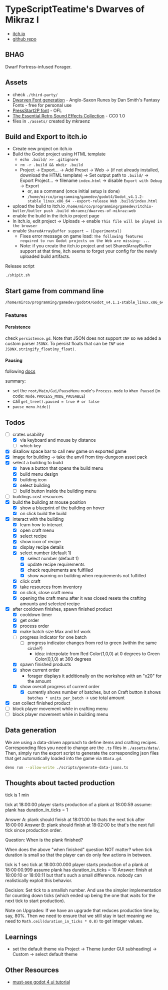 # TypeScriptTeatime's Dwarves of Mikraz I

- [itch.io](https://mkraenz.itch.io/dwarves-of-mikraz)
- [github repo](https://github.com/mkraenz/dwarves-of-mikraz-1)

## BHAG

Dwarf Fortress-infused Forager.

## Assets

- check `./third-party/`
- [Dwarven Font generation](https://www.fontspace.com/category/dwarven) - Anglo-Saxon Runes by Dan Smith's Fantasy Fonts - free for personal use
- [PressStart2P font](https://fonts.google.com/specimen/Press+Start+2P) - OFL
- [The Essential Retro Sound Effects Collection](https://opengameart.org/content/512-sound-effects-8-bit-style) - CC0 1.0
- files in `./assets/` created by mkraenz

## Build and Export to itch.io

- Create new project on itch.io
- Build the Godot project using HTML template
  - `echo .build/ >> .gitignore`
  - `rm -r .build && mkdir .build`
  - Project -> Export... -> Add Preset -> Web -> (if not already installed, download the HTML template) -> Set output path to `.build/` -> Export Project... -> filename `index.html` -> disable `Export with Debug` -> Export
    - or, as a command (once initial setup is done)
    - `/home/mirco/programming/gamedev/godot4/Godot_v4.1.2-stable_linux.x86_64 --export-release Web .build/index.html`
- upload the build to itch.io `/home/mirco/programming/gamedev/itchio-butler/butler push .build mkraenz/dwarves-of-mikraz:web`
- enable the build in the itch.io project page
- In itch.io, edit project -> Uploads -> enable `This file will be played in the browser`
- enable `SharedArrayBuffer support — (Experimental)`
  - Fixes error message on game load: `The following features required to run Godot projects on the Web are missing: ...`
  - Note: if you create the itch.io project and set SharedArrayBuffer support at that time, itch seems to forget your config for the newly uploaded build artifacts.

Release script

```sh
./shipit.sh
```

## Start game from command line

```sh
/home/mirco/programming/gamedev/godot4/Godot_v4.1.1-stable_linux.x86_64 .
```

### Features

#### Persistence

check `persistence.gd`. Note that JSON does not support `INF` so we added a custom parser `JSONX`. To persist floats that can be `INF` use `JSONX.stringify_float(my_float)`.

#### Pausing

following [docs](https://docs.godotengine.org/en/stable/tutorials/scripting/pausing_games.html)

summary:

- set the `root/Main/Gui/PauseMenu` node's `Process.mode` to `When Paused` (in code: `Node.PROCESS_MODE_PAUSABLE`)
- call `get_tree().paused = true # or false`
- `pause_menu.hide()`

## Todos

- [ ] crates usability
  - [x] via keyboard and mouse by distance
  - [ ] which key
- [x] disallow space bar to call new game on exported game
- [x] image for building -> take the anvil from tiny-dungeon asset pack
- [x] select a building to build
  - [x] have a button that opens the build menu
  - [x] build menu design
  - [x] building icon
  - [x] select building
  - [ ] build button inside the building menu
- [ ] buildings cost resources
- [x] build the building at mouse position
  - [x] show a blueprint of the building on hover
  - [x] on click build the build
- [x] interact with the building
  - [x] learn how to interact
  - [x] open craft menu
  - [x] select recipe
  - [x] show icon of recipe
  - [x] display recipe details
  - [x] select number (default 1)
    - [x] select number (default 1)
    - [x] update recipe requirements
    - [x] check requirements are fulfilled
    - [x] show warning on building when requirements not fulfilled
  - [x] click craft
  - [x] take resources from inventory
  - [x] on click, close craft menu
  - [x] opening the craft menu after it was closed resets the crafting amounts and selected recipe
- [x] after cooldown finishes, spawn finished product
  - [x] cooldown timer
  - [x] get order
  - [x] process order
  - [x] make batch size Max and Inf work
  - [ ] progress indicator for one batch
    - [ ] progress indicator changes from red to green (within the same circle?)
      - idea: interpolate from Red Color(1,0,0) at 0 degrees to Green Color(0,1,0) at 360 degrees
  - [x] spawn finished products
  - [x] show current order
    - forager displays it additionally on the workshop with an "x20" for the amount
  - [x] show overall progress of current order
    - [x] currently shows number of batches, but on Craft button it shows `batches * units_per_batch` -> use total amount
- [x] can collect finished product
- [ ] block player movement while in crafting menu
- [ ] block player movement while in building menu

## Data generation

We are using a data-driven approach to define items and crafting recipes. Corresponding files you need to change are the `.ts` files in `./assets/data/`. Then, simply run the export script to generate the corresponding json files that get automatically loaded into the game via `GData.gd`.

```sh
deno run --allow-write ./scripts/generate-data-jsons.ts
```

## Thoughts about tacted production

tick is 1 min

tick at 18:00:00
player starts production of a plank at 18:00:59
assume: plank has duration_in_ticks = 1

Answer A: plank should finish at 18:01:00 bc thats the next tick after 18:00:00
Answer B: plank should finish at 18:02:00 bc that's the next full tick since production order.

Question: When is the plank finished?

When does the above "when finished" question NOT matter?
when tick duration is small so that the player can do only few actions in between.

tick is 1 sec
tick at 18:00:00.000
player starts production of a plank at 18:00:00.999
assume plank has duration_in_ticks = 10
Answer: finish at 18:00:10 or 18:00:11 but that's such a small difference. nobody can realistically exploit this behavior.

Decision: Set tick to a smallish number. And use the simpler implementation for counting down ticks (which ended up being the one that waits for the next tick to start production).

Note on Upgrades: If we have an upgrade that reduces production time by, say, 80%. Then we need to ensure that we still stay in tact meaning we need to `Math.ceil(duration_in_ticks * 0.8)` to get integer values.

## Learnings

- set the default theme via Project -> Theme (under GUI subheading) -> Custom -> select default theme

## Other Resources

- [must-see godot 4 ui tutorial](https://www.youtube.com/watch?v=1_OFJLyqlXI)
